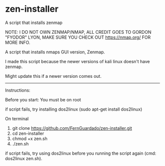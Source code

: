 # zen-installer
A script that installs zenmap

NOTE: I DO NOT OWN ZENMAP/NMAP, ALL CREDIT GOES TO GORDON "FYODOR" LYON, MAKE SURE YOU CHECK OUT https://nmap.org/ FOR MORE INFO.

A script that installs nmaps GUI version, Zenmap.

I made this script because the newer versions of kali linux doesn't have zenmap.

Might update this if a newer version comes out.

_____________________________________________________________________________________________________________________

Instructions:

Before you start:
You must be on root

if script fails, try installing dos2linux (sudo apt-get install dos2linux)

On terminal

1. git clone https://github.com/FernGuardado/zen-installer.git
2. cd zen-installer
3. chmod +x zen.sh
4. ./zen.sh

if script fails, try using dos2linux before you running the script again (cmd: dos2linux zen.sh).
